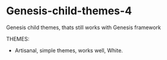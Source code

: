 # Genesis-child-themes-4
Genesis child themes, thats still works with Genesis framework

THEMES:
* Artisanal, simple themes, works well, White.
